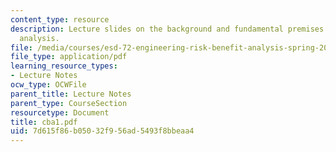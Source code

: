 ```yaml
---
content_type: resource
description: Lecture slides on the background and fundamental premises of cost-benefit
  analysis.
file: /media/courses/esd-72-engineering-risk-benefit-analysis-spring-2007/7d615f86b05032f956ad5493f8bbeaa4_cba1.pdf
file_type: application/pdf
learning_resource_types:
- Lecture Notes
ocw_type: OCWFile
parent_title: Lecture Notes
parent_type: CourseSection
resourcetype: Document
title: cba1.pdf
uid: 7d615f86-b050-32f9-56ad-5493f8bbeaa4
---
```

